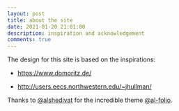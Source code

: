 ```yaml
---
layout: post
title: about the site
date: 2021-01-20 21:01:00
description: inspiration and acknowledgement
comments: true
---
```


The design for this site is based on the inspirations:

- https://www.domoritz.de/

- http://users.eecs.northwestern.edu/~jhullman/

Thanks to [@alshedivat](https://github.com/alshedivat) for the incredible theme
[@al-folio](https://github.com/alshedivat/al-folio).